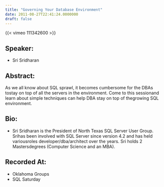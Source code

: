 ```yaml
---
title: "Governing Your Database Environment"
date: 2011-08-27T22:41:24.0000000
draft: false
---
```


{{< vimeo 111342600 >}}

## Speaker:

 - Sri Sridharan

## Abstract:

<p>As we all know about SQL sprawl, it becomes cumbersome for the DBAs tostay on top of all the servers in the environment. Come to this sessionand learn about simple techniques can help DBA stay on top of thegrowing SQL environment.</p>

## Bio:

 - <p>Sri Sridharan is the President of North Texas SQL Server User Group. Srihas been involved with SQL Server since version 4.2 and has held variousroles developer/dba/architect over the years. Sri holds 2 Mastersdegrees (Computer Science and an MBA).</p>

## Recorded At:

 - Oklahoma Groups
 - SQL Saturday

